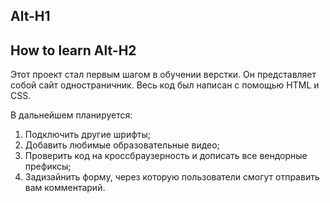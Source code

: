 Alt-H1
------
**How to learn**
Alt-H2
-------
Этот проект стал первым шагом в обучении верстки. Он представляет собой сайт одностраничник. Весь код был написан с помощью HTML и CSS.


В дальнейшем планируется:
1. Подключить другие шрифты;
2. Добавить любимые образовательные видео;
3. Проверить код на кроссбраузерность и дописать все вендорные префиксы;
4. Задизайнить форму, через которую пользователи смогут отправить вам комментарий.
